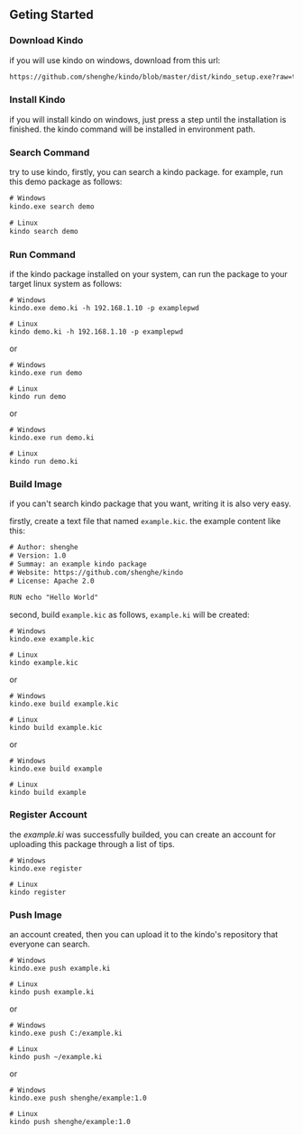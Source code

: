 ## Geting Started

### Download Kindo

if you will use kindo on windows, download from this url:

```txt
https://github.com/shenghe/kindo/blob/master/dist/kindo_setup.exe?raw=true
```

### Install Kindo

if you will install kindo on windows, just press a step until the installation is finished. the kindo command will be installed in environment path.


### Search Command

try to use kindo, firstly, you can search a kindo package. for example, run this demo package as follows:

```txt
# Windows
kindo.exe search demo

# Linux
kindo search demo
```

### Run Command

if the kindo package installed on your system,  can run the package to your target linux system as follows:

```shell
# Windows
kindo.exe demo.ki -h 192.168.1.10 -p examplepwd

# Linux
kindo demo.ki -h 192.168.1.10 -p examplepwd
```

or

```shell
# Windows
kindo.exe run demo

# Linux
kindo run demo
```

or

```shell
# Windows
kindo.exe run demo.ki

# Linux
kindo run demo.ki
```

### Build Image

if you can't search kindo package that you want, writing it is also very easy.

firstly, create a text file that named `example.kic`. the example content like this:

```txt
# Author: shenghe
# Version: 1.0
# Summay: an example kindo package
# Website: https://github.com/shenghe/kindo
# License: Apache 2.0

RUN echo "Hello World"

```

second, build `example.kic` as follows, `example.ki` will be created:

```shell
# Windows
kindo.exe example.kic

# Linux
kindo example.kic
```

or

```shell
# Windows
kindo.exe build example.kic

# Linux
kindo build example.kic
```

or

```shell
# Windows
kindo.exe build example

# Linux
kindo build example
```


### Register Account

the *example.ki* was successfully builded, you can create an account for uploading this package through a list of tips.

```shell
# Windows
kindo.exe register

# Linux
kindo register
```

### Push Image

an account created, then you can upload it to the kindo's repository that everyone can search.

```shell
# Windows
kindo.exe push example.ki

# Linux
kindo push example.ki
```

or

```shell
# Windows
kindo.exe push C:/example.ki

# Linux
kindo push ~/example.ki
```

or


```shell
# Windows
kindo.exe push shenghe/example:1.0

# Linux
kindo push shenghe/example:1.0
```
